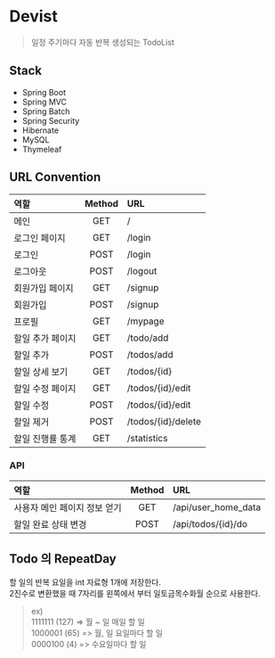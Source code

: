 # Devist
> 일정 주기마다 자동 반복 생성되는 TodoList

## Stack
- Spring Boot
- Spring MVC
- Spring Batch
- Spring Security
- Hibernate
- MySQL
- Thymeleaf


## URL Convention
| 역할 | Method | URL |
|:--------|:--------:|:--------|
| 메인 | GET | / |
| 로그인 페이지 | GET | /login |
| 로그인 | POST | /login |
| 로그아웃 | POST | /logout |
| 회원가입 페이지 | GET | /signup |
| 회원가입 | POST | /signup |
| 프로필 | GET | /mypage |
| 할일 추가 페이지 | GET | /todo/add |
| 할일 추가 | POST | /todos/add |
| 할일 상세 보기 | GET | /todos/{id} |
| 할일 수정 페이지 | GET | /todos/{id}/edit |
| 할일 수정 | POST | /todos/{id}/edit |
| 할일 제거 | POST | /todos/{id}/delete |
| 할일 진행률 통계 | GET | /statistics |

### API
| 역할 | Method | URL |
|:--------|:--------:|:--------|
| 사용자 메인 페이지 정보 얻기 | GET | /api/user_home_data |
| 할일 완료 상태 변경 | POST | /api/todos/{id}/do |


## Todo 의 RepeatDay

할 일의 반복 요일을 int 자료형 1개에 저장한다.  
2진수로 변환했을 때 7자리를 왼쪽에서 부터 일토금목수화월 순으로 사용한다.  

> ex)  
> 1111111 (127) => 월 ~ 일 매일 할 일  
> 1000001 (65) => 월, 일 요일마다 할 일  
> 0000100 (4) => 수요일마다 할 일  

